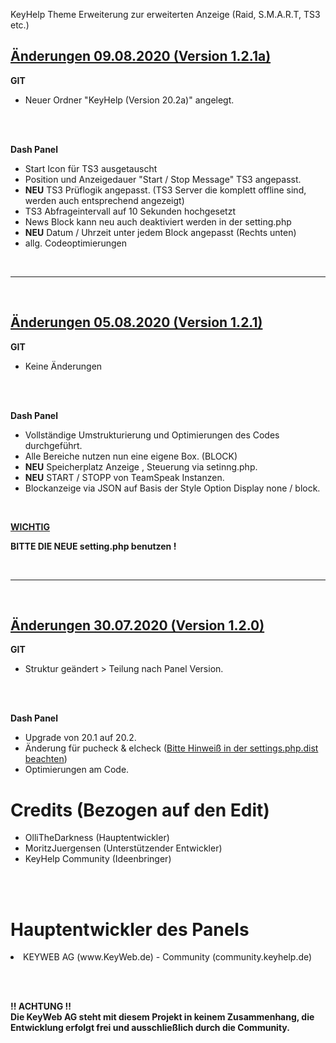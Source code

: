 KeyHelp Theme Erweiterung zur erweiterten Anzeige (Raid, S.M.A.R.T, TS3 etc.)

<h2><b><u>Änderungen 09.08.2020 (Version 1.2.1a)</u></b></h2>

<b>GIT</b>
<ul>
  <li> Neuer Ordner "KeyHelp (Version 20.2a)" angelegt. </li>
</ul>

<br><br>

<b>Dash Panel</b>
<ul>
<li>Start Icon für TS3 ausgetauscht</li>

<li>Position und Anzeigedauer "Start / Stop Message" TS3 angepasst.</li>

<li><b>NEU</b> TS3 Prüflogik angepasst. (TS3 Server die komplett offline sind, werden auch entsprechend angezeigt)</li>

<li>TS3 Abfrageintervall auf 10 Sekunden hochgesetzt</li>

<li>News Block kann neu auch deaktiviert werden in der setting.php</li>

<li><b>NEU</b> Datum / Uhrzeit unter jedem Block angepasst (Rechts unten)</li>

<li>allg. Codeoptimierungen</li>

</ul>
<br>
<hr>
<br>

<h2><b><u>Änderungen 05.08.2020 (Version 1.2.1)</u></b></h2>

<b>GIT</b>
<ul>
  <li> Keine Änderungen </li>
</ul>

<br><br>

<b>Dash Panel</b>
<ul>
<li>Vollständige Umstrukturierung und Optimierungen des Codes durchgeführt.</li>

<li>Alle Bereiche nutzen nun eine eigene Box. (BLOCK)</li>

<li><b>NEU</b> Speicherplatz Anzeige , Steuerung via setinng.php.</li>

<li><b>NEU</b> START / STOPP von TeamSpeak Instanzen.

<li>Blockanzeige via JSON auf Basis der Style Option Display none / block.</li>
</ul>

<br>

<b> <u>WICHTIG</u> </b>

<b>BITTE DIE NEUE setting.php benutzen !</b>

<br>
<hr>
<br>

<h2><b><u>Änderungen 30.07.2020 (Version 1.2.0)</h2></b></u>

<b>GIT</b>
<ul>
<li>Struktur geändert > Teilung nach Panel Version.</li>
</ul>

<br><br>

<b>Dash Panel</b>
<ul>
<li>Upgrade von 20.1 auf 20.2.</li>

<li>Änderung für pucheck & elcheck (<u>Bitte Hinweiß in der settings.php.dist beachten</u>)</li>

<li>Optimierungen am Code.</li>
</ul>

<h1>Credits (Bezogen auf den Edit)</h1>
<ul>
<li> OlliTheDarkness (Hauptentwickler) </li>
<li> MoritzJuergensen (Unterstützender Entwickler) </li>
<li> KeyHelp Community (Ideenbringer) </li>
</ul>

<br><br>

<h1> Hauptentwickler des Panels </h2>
  <li> KEYWEB AG (www.KeyWeb.de) - Community (community.keyhelp.de) </li>

<br><br>

<b> !! ACHTUNG !!
  <br>
Die KeyWeb AG steht mit diesem Projekt in keinem Zusammenhang, die Entwicklung erfolgt frei und ausschließlich durch die Community. </b>
